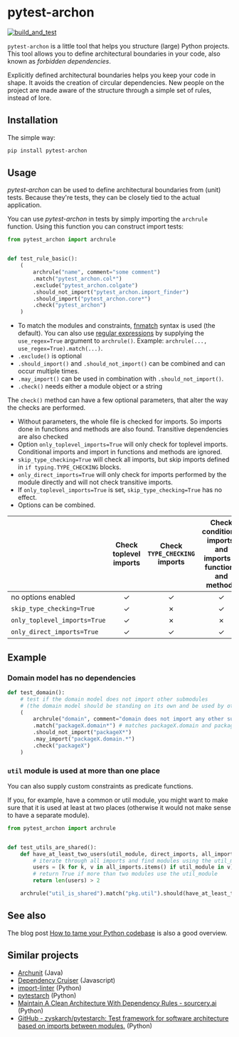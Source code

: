 # pytest-archon

[![build_and_test](https://github.com/jwbargsten/pytest-archon/actions/workflows/tests.yml/badge.svg)](https://github.com/jwbargsten/pytest-archon/actions/workflows/tests.yml)

`pytest-archon` is a little tool that helps you structure (large) Python projects. This
tool allows you to define architectural boundaries in your code, also known as
_forbidden dependencies_.

Explicitly defined architectural boundaries helps you keep your code in shape. It avoids
the creation of circular dependencies. New people on the project are made aware of the
structure through a simple set of rules, instead of lore.

## Installation

The simple way:

```sh
pip install pytest-archon
```

## Usage

_pytest-archon_ can be used to define architectural boundaries from (unit) tests.
Because they're tests, they can be closely tied to the actual application.

You can use _pytest-archon_ in tests by simply importing the `archrule` function. Using
this function you can construct import tests:

```python
from pytest_archon import archrule


def test_rule_basic():
    (
        archrule("name", comment="some comment")
        .match("pytest_archon.col*")
        .exclude("pytest_archon.colgate")
        .should_not_import("pytest_archon.import_finder")
        .should_import("pytest_archon.core*")
        .check("pytest_archon")
    )
```

- To match the modules and constraints,
  [fnmatch](https://docs.python.org/3/library/fnmatch.html) syntax is used (the
  default). You can also use
  [regular expressions](https://docs.python.org/3/library/re.html#regular-expression-syntax)
  by supplying the `use_regex=True` argument to `archrule()`. Example: `archrule(..., use_regex=True).match(...)`.
- `.exclude()` is optional
- `.should_import()` and `.should_not_import()` can be combined and can occur multiple
  times.
- `.may_import()` can be used in combination with `.should_not_import()`.
- `.check()` needs either a module object or a string

The `check()` method can have a few optional parameters, that alter the way the checks
are performed.

- Without parameters, the whole file is checked for imports. So imports done in
  functions and methods are also found. Transitive dependencies are also checked
- Option `only_toplevel_imports=True` will only check for toplevel imports. Conditional
  imports and import in functions and methods are ignored.
- `skip_type_checking=True` will check all imports, but skip imports defined in
  `if typing.TYPE_CHECKING` blocks.
- `only_direct_imports=True` will only check for imports performed by the module
  directly and will not check transitive imports.
- If `only_toplevel_imports=True` is set, `skip_type_checking=True` has no effect.
- Options can be combined.

|                              | Check toplevel imports | Check `TYPE_CHECKING` imports | Check conditional imports, and imports in functions and methods | Check transitive imports |
| ---------------------------- | :--------------------: | :---------------------------: | :-------------------------------------------------------------: | :----------------------: |
| no options enabled           |           ✓            |               ✓               |                                ✓                                |            ✓             |
| `skip_type_checking=True`    |           ✓            |               ✗               |                                ✓                                |            ✓             |
| `only_toplevel_imports=True` |           ✓            |               ✗               |                                ✗                                |            ✓             |
| `only_direct_imports=True`   |           ✓            |               ✓               |                                ✓                                |            ✗             |

## Example

### Domain model has no dependencies

```python
def test_domain():
    # test if the domain model does not import other submodules
    # (the domain model should be standing on its own and be used by other modules)
    (
        archrule("domain", comment="domain does not import any other submodules")
        .match("packageX.domain*") # matches packageX.domain and packageX.domain.*
        .should_not_import("packageX*")
        .may_import("packageX.domain.*")
        .check("packageX")
    )
```

### `util` module is used at more than one place

You can also supply custom constraints as predicate functions.

If you, for example, have a common or util module, you might want to make sure that it
is used at least at two places (otherwise it would not make sense to have a separate
module).

```python
from pytest_archon import archrule


def test_utils_are_shared():
    def have_at_least_two_users(util_module, direct_imports, all_imports):
        # iterate through all imports and find modules using the util_module in question
        users = [k for k, v in all_imports.items() if util_module in v]
        # return True if more than two modules use the util_module
        return len(users) > 2

    archrule("util_is_shared").match("pkg.util").should(have_at_least_two_users).check("pkg")
```

## See also

The blog post [How to tame your Python codebase](https://bargsten.org/wissen/how-to-tame-your-python-codebase/) is also a good overview.

## Similar projects

- [Archunit](https://www.archunit.org/) (Java)
- [Dependency Cruiser](https://github.com/sverweij/dependency-cruiser) (Javascript)
- [import-linter](https://github.com/seddonym/import-linter) (Python)
- [pytestarch](https://pypi.org/project/pytestarch/) (Python)
- [Maintain A Clean Architecture With Dependency Rules - sourcery.ai](https://sourcery.ai/blog/dependency-rules/)
  (Python)
- [GitHub - zyskarch/pytestarch: Test framework for software architecture based on imports between modules.](https://github.com/zyskarch/pytestarch) (Python)
